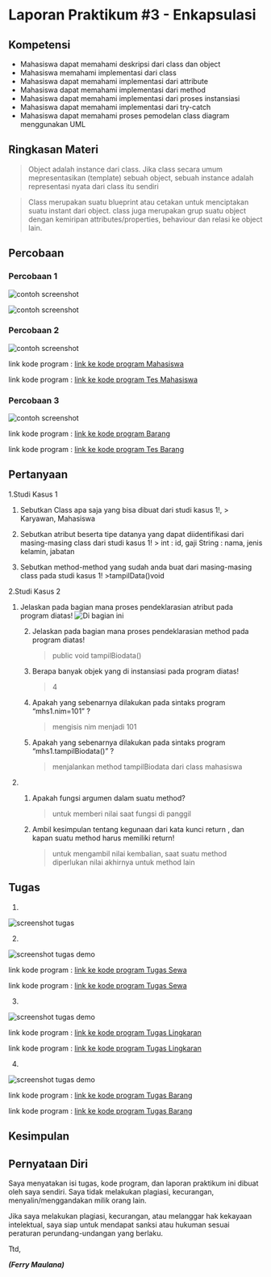 # Laporan Praktikum #3 - Enkapsulasi

## Kompetensi

- Mahasiswa dapat memahami deskripsi dari class dan object 
- Mahasiswa memahami implementasi dari class 
- Mahasiswa dapat memahami implementasi dari attribute
 - Mahasiswa dapat memahami implementasi dari method 
- Mahasiswa dapat memahami implementasi dari proses  instansiasi 
- Mahasiswa dapat memahami implementasi dari try-catch
 - Mahasiswa dapat memahami proses pemodelan class diagram menggunakan UML 

## Ringkasan Materi
> Object adalah instance dari class. Jika class secara umum mepresentasikan (template) sebuah object, sebuah instance adalah representasi nyata dari class itu sendiri

>Class merupakan suatu blueprint atau cetakan untuk menciptakan suatu instant dari  object. class juga merupakan grup suatu object dengan kemiripan attributes/properties, behaviour dan relasi ke object lain.

## Percobaan

### Percobaan 1

![contoh screenshot](img/Karyawan.PNG)

![contoh screenshot](img/Mahasiswa.PNG)

### Percobaan 2

![contoh screenshot](img/TesMahasiswa.PNG)

link kode program : [link ke kode program Mahasiswa](../../src/2_Class_dan_Object/Mahasiswa1841720137Ferry.java)

link kode program : [link ke kode program Tes Mahasiswa](../../src/2_Class_dan_Object/TestMahasiswa1841720137Ferry.java)


### Percobaan 3

![contoh screenshot](img/TesBarang.PNG)

link kode program : [link ke kode program Barang](../../src/2_Class_dan_Object/Barang1841720137Ferry.java)

link kode program : [link ke kode program Tes Barang](../../src/2_Class_dan_Object/TestBarang1841720137Ferry.java)

## Pertanyaan

1.Studi Kasus 1
 1. Sebutkan Class apa saja yang bisa dibuat dari         studi kasus 1!,
        > Karyawan, Mahasiswa

2. Sebutkan atribut beserta tipe datanya yang dapat diidentifikasi dari masing-masing class dari studi kasus 1! 
        > int : id, gaji
        String : nama, jenis kelamin, jabatan 

3. Sebutkan method-method yang sudah anda buat dari masing-masing class pada studi kasus 1! 
        >tampilData()void

2.Studi Kasus 2 
 1. Jelaskan pada bagian mana proses pendeklarasian      atribut pada program diatas!
        ![Di bagian ini](img/deklarasi.PNG)
        
    2. Jelaskan pada bagian mana proses pendeklarasian method pada program diatas! 
        > public void tampilBiodata()

    3. Berapa banyak objek yang di instansiasi pada program diatas! 
        > 4

    4. Apakah yang sebenarnya dilakukan pada sintaks program “mhs1.nim=101” ? 
        > mengisis nim menjadi 101

    5. Apakah yang sebenarnya dilakukan pada sintaks program “mhs1.tampilBiodata()” ? 
        > menjalankan method tampilBiodata dari class mahasiswa

3.  1. Apakah fungsi argumen dalam suatu method? 
        >untuk memberi nilai saat fungsi di panggil

    2. Ambil kesimpulan tentang kegunaan dari kata kunci return , dan kapan suatu method harus memiliki return!
        >untuk mengambil nilai kembalian, saat suatu method diperlukan nilai akhirnya untuk method lain
        

## Tugas

1.

![screenshot tugas](img/Peminjaman.PNG)

2.

![screenshot tugas demo](img/SewaDemo.PNG)


link kode program : [link ke kode program Tugas Sewa](../../src/2_Class_dan_Object/Sewa1841720137Ferry.java)

link kode program : [link ke kode program Tugas Sewa](../../src/2_Class_dan_Object/SewaDemo1841720137Ferry.java)

3.

![screenshot tugas demo](img/LingkaranDemo.PNG)

link kode program : [link ke kode program Tugas Lingkaran](../../src/2_Class_dan_Object/Lingkaran1841720137Ferry.java)

link kode program : [link ke kode program Tugas Lingkaran](../../src/2_Class_dan_Object/LingkaranDemo1841720137Ferry.java)

4.

![screenshot tugas demo](img/BarangDuaDemo.PNG)

link kode program : [link ke kode program Tugas Barang](../../src/2_Class_dan_Object/BarangDua1841720137Ferry.java)

link kode program : [link ke kode program Tugas Barang](../../src/2_Class_dan_Object/BarangDuaDemo1841720137Ferry.java)



## Kesimpulan


## Pernyataan Diri

Saya menyatakan isi tugas, kode program, dan laporan praktikum ini dibuat oleh saya sendiri. Saya tidak melakukan plagiasi, kecurangan, menyalin/menggandakan milik orang lain.

Jika saya melakukan plagiasi, kecurangan, atau melanggar hak kekayaan intelektual, saya siap untuk mendapat sanksi atau hukuman sesuai peraturan perundang-undangan yang berlaku.

Ttd,

***(Ferry Maulana)***